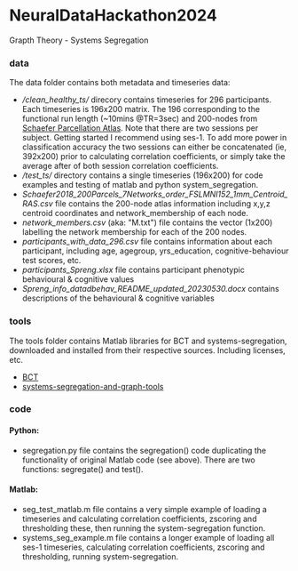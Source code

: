 # NeuralDataHackathon2024


Grapth Theory - Systems Segregation


### data

The data folder contains both metadata and timeseries data:
 - */clean_healthy_ts/* direcory contains timeseries for 296 participants. Each timeseries is 196x200 matrix. The 196 corresponding to the functional run length (~10mins @TR=3sec) and 200-nodes from [Schaefer Parcellation Atlas](https://github.com/ThomasYeoLab/CBIG/tree/master/stable_projects/brain_parcellation/Schaefer2018_LocalGlobal).
   Note that there are two sessions per subject. Getting started I recommend using ses-1. To add more power in classification accuracy the two sessions can either be concatenated (ie, 392x200) prior to calculating correlation coefficients, or simply take the average after of both session correlation coefficients.
 - */test_ts/* directory contains a single timeseries (196x200) for code examples and testing of matlab and python system_segregation.
 - *Schaefer2018_200Parcels_7Networks_order_FSLMNI152_1mm_Centroid_RAS.csv* file contains the 200-node atlas information including x,y,z centroid coordinates and network_membership of each node. 
 - *network_members.csv* (aka: "M.txt") file contains the vector (1x200) labelling the network membership for each of the 200 nodes.
 - *participants_with_data_296.csv* file contains information about each participant, including age, agegroup, yrs_education, cognitive-behaviour test scores, etc.
 - *participants_Spreng.xlsx* file contains participant phenotypic behavioural & cognitive values
 - *Spreng_info_datadbehav_README_updated_20230530.docx* contains descriptions of the behavioural & cognitive variables


### tools

The tools folder contains Matlab libraries for BCT and systems-segregation, downloaded and installed from their respective sources. Including licenses, etc.
- [BCT](https://sites.google.com/site/bctnet/)
- [systems-segregation-and-graph-tools]( https://github.com/mychan24/system-segregation-and-graph-tools) 


### code

#### Python:
  - segregation.py file contains the segregation() code duplicating the functionality of original Matlab code (see above). There are two functions: segregate() and test().

#### Matlab:
  - seg_test_matlab.m file contains a very simple example of loading a timeseries and calculating correlation coefficients, zscoring and thresholding these, then running the system-segregation function. 
  - systems_seg_example.m file contains a longer example of loading all ses-1 timeseries, calculating correlation coefficients, zscoring and thresholding, running system-segregation. 

